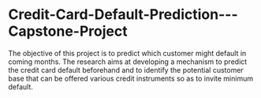 # Credit-Card-Default-Prediction---Capstone-Project

The objective of this project is to predict which customer might default in coming months. The research aims at developing a mechanism to predict the credit card default beforehand and to identify the potential customer base that can be offered various credit instruments so as to invite minimum default.
